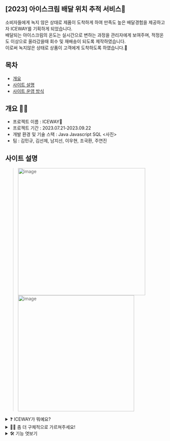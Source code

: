 ##  [2023] 아이스크림 배달 위치 추적 서비스🍦

소비자들에게 녹지 않은 상태로 제품이 도착하게 하여 만족도 높은 배달경험을 제공하고자 ICEWAY를 기획하게 되었습니다.<br>
배달되는 아이스크림의 온도는 실시간으로 변하는 과정을 관리자에게 보여주며, 적정온도 이상으로 올라갔을때 회수 및 재배송이 되도록 제작하였습니다. <br>
이로써 녹지않은 상태로 상품이 고객에게 도착하도록 하였습니다.🩵

## 목차
- [개요](개요)
- [사이트 설명](사이트-설명)
- [사이트 운영 방식](사이트-운영-방식)

## 개요 ☝🏻
- 프로젝트 이름 : ICEWAY🍦
- 프로젝트 기간 : 2023.07.21-2023.09.22
- 개발 환경 및 기술 스택 : Java Javascript SQL
<사진>
- 팀 : 김민규, 김선제, 남지선, 이우현, 조국환, 주연진


##  사이트 설명
> <img width="401" alt="image" src="https://github.com/yeonjinju/iceway/assets/131218429/f0e213e5-b67a-4f16-8b11-f3afe322daf9">
> <img width="366" alt="image" src="https://github.com/yeonjinju/iceway/assets/131218429/21c800dc-f2a0-42c3-b129-665533d8c31f">
<details><summary>❓ ICEWAY가 뭐예요?
</summary>

*ICEWAY는 Icecream+way(road) 의 합성어로 아이스크림이 소비자에게 가고있는 상태를 의미합니다.<br>
배달으로 아이스크림을 받았을때 모두들 녹아있던 경험을 한 적이 있을겁니다. <br>저희 프로젝트는 그 점을 고려하여 소비자가 녹지않은 상태로 제품을 받을 수 있게 하려는 기획하에 프로젝트를 구현하였습니다.*
</details>
<details><summary>🙋‍♀️ 좀 더 구체적으로 가르쳐주세요!
</summary><br>
  
*네! 조금 더 구체적으로 알려드리죠!*<br><br>*저희 사이트는 사실 제품의 쇼핑-주문 하는 사이트가 아닙니다. 저희 제품을 구매했을때, 관리자가 배송관리를 하며 상품의 온도를 확인할 수 있는 관리자 사이트 입니다.<br> **STATUS** 카테고리를 누르면 주문 후 배송되는 제품들의 상태를 볼 수 있습니다. <br>오른쪽을 보시면 제품경고 안내란이 있으며 제품의 상태가 적정온도(-10도)이상으로 올라갔을때 제품의 회수요청을 위해 알림창에 고객의 이름과 함께 "000님 상품 온도 상승 알림" 이 뜨게 됩니다. <br>오른쪽의 경고알림을 선택했을때 배송되고 있는 위치로 ZoomIN 이 되면서 하단에 제품의 구매하신 정보와 실시간 온도, 회수를 하기 위한 회수버튼이 있습니다. <br>오른쪽 하단을 보시면 현재 배송중인 수량과 배송완료, 회수경고 갯수, 회수완료 갯수를 실시간으로 계산이 되어 보실 수 있습니다.<br><br>**왼쪽의 <u>START, </u><u>STOP, </u><u>RESET</u> 3개의 버튼은 프로젝트 발표시 제품의 빠른 이동을 위해만든 버튼입니다. 이 점 고려하여 봐주시기 바랍니다 ^^***
</details>
<details><summary> 🛠 기능 엿보기
</summary><br>

*사용한 기술 스택*<br>
<img width="577" alt="스크린샷 2023-10-05 오후 4 26 42" src="https://github.com/yeonjinju/iceway/assets/131218429/3aff2f4b-cf62-42b2-90ad-0436fbb233a7">

*완성도 높은 프로젝트를 위해 사용한 기술스택입니다. 이 외에 EC2, RDS, Amazonmq를 사용하였습니다.*
<img width="565" alt="스크린샷 2023-10-05 오후 4 49 01" src="https://github.com/yeonjinju/iceway/assets/131218429/30aa5022-7ed0-4b71-83ce-077404c675d9">
<img width="567" alt="스크린샷 2023-10-05 오후 4 49 07" src="https://github.com/yeonjinju/iceway/assets/131218429/dbc95738-33bd-4223-a770-3dd6a3b1d78b">
<img width="557" alt="스크린샷 2023-10-05 오후 4 49 12" src="https://github.com/yeonjinju/iceway/assets/131218429/02bfbe14-2968-47ae-b76f-a2256bfbc7fd">
*

# Thanks for watching
